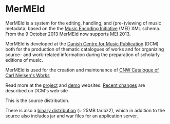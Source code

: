 MerMEId
=======

MerMEId is a system for the editing, handling, and (pre-)viewing of music
metadata, based on the the [Music Encoding
Initiative](http://www.music-encoding.org/) (MEI)  XML schema. From the 9
October 2013 MerMEId now supports MEI 2013.

MerMEId is developed at the [Danish Centre for Music Publication](http://www.kb.dk/en/kb/nb/mta/dcm/index.html) (DCM) both for
the production of thematic catalogues of works and for organizing source- and
work-related information during the preparation of scholarly editions of
music.

MerMEId is used for the creation and maintenance of [CNW Catalogue of Carl Nielsen's Works](http://www.kb.dk/dcm/cnw/navigation.xq)

Read more at the
[project](http://www.kb.dk/en/kb/nb/mta/dcm/projekter/mermeid.html) and
[demo](http://labs.kb.dk/editor/) websites.
[Recent changes](http://www.kb.dk/en/nb/dcm/projekter/mermeid/index.html) are described on DCM's web site

This is the source distribution. 

There is also a [binary distribution](http://labs.kb.dk/editor/mermeid.tar.bz2) (~ 25MB tar.bz2), which in addition to the source also includes jar and war files for an application server.
